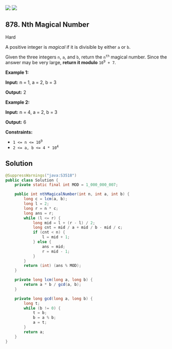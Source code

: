 [![](https://img.shields.io/github/stars/javadev/LeetCode-in-Java?label=Stars&style=flat-square)](https://github.com/javadev/LeetCode-in-Java)
[![](https://img.shields.io/github/forks/javadev/LeetCode-in-Java?label=Fork%20me%20on%20GitHub%20&style=flat-square)](https://github.com/javadev/LeetCode-in-Java/fork)

## 878\. Nth Magical Number

Hard

A positive integer is _magical_ if it is divisible by either `a` or `b`.

Given the three integers `n`, `a`, and `b`, return the <code>n<sup>th</sup></code> magical number. Since the answer may be very large, **return it modulo** <code>10<sup>9</sup> + 7</code>.

**Example 1:**

**Input:** n = 1, a = 2, b = 3

**Output:** 2

**Example 2:**

**Input:** n = 4, a = 2, b = 3

**Output:** 6

**Constraints:**

*   <code>1 <= n <= 10<sup>9</sup></code>
*   <code>2 <= a, b <= 4 * 10<sup>4</sup></code>

## Solution

```java
@SuppressWarnings("java:S3518")
public class Solution {
    private static final int MOD = 1_000_000_007;

    public int nthMagicalNumber(int n, int a, int b) {
        long c = lcm(a, b);
        long l = 2;
        long r = n * c;
        long ans = r;
        while (l <= r) {
            long mid = l + (r - l) / 2;
            long cnt = mid / a + mid / b - mid / c;
            if (cnt < n) {
                l = mid + 1;
            } else {
                ans = mid;
                r = mid - 1;
            }
        }
        return (int) (ans % MOD);
    }

    private long lcm(long a, long b) {
        return a * b / gcd(a, b);
    }

    private long gcd(long a, long b) {
        long t;
        while (b != 0) {
            t = b;
            b = a % b;
            a = t;
        }
        return a;
    }
}
```